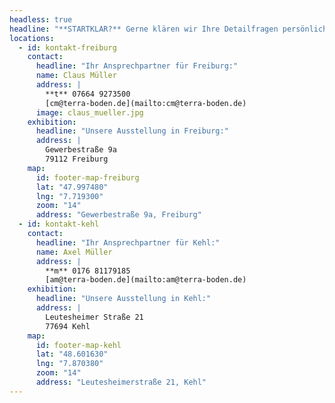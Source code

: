 ```yaml
---
headless: true
headline: "**STARTKLAR?** Gerne klären wir Ihre Detailfragen persönlich. Sprechen Sie uns unverbindlich an."
locations:
  - id: kontakt-freiburg
    contact:
      headline: "Ihr Ansprechpartner für Freiburg:"
      name: Claus Müller
      address: |
        **t** 07664 9273500  
        [cm@terra-boden.de](mailto:cm@terra-boden.de)
      image: claus_mueller.jpg
    exhibition:
      headline: "Unsere Ausstellung in Freiburg:"
      address: |
        Gewerbestraße 9a  
        79112 Freiburg
    map:
      id: footer-map-freiburg
      lat: "47.997480"
      lng: "7.719300"
      zoom: "14"
      address: "Gewerbestraße 9a, Freiburg"
  - id: kontakt-kehl
    contact:
      headline: "Ihr Ansprechpartner für Kehl:"
      name: Axel Müller
      address: |
        **m** 0176 81179185  
        [am@terra-boden.de](mailto:am@terra-boden.de)
    exhibition:
      headline: "Unsere Ausstellung in Kehl:"
      address: |
        Leutesheimer Straße 21  
        77694 Kehl
    map:
      id: footer-map-kehl
      lat: "48.601630"
      lng: "7.870380"
      zoom: "14"
      address: "Leutesheimerstraße 21, Kehl"
---
```

